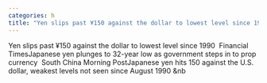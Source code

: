 ```yaml
---
categories: h
title: "Yen slips past ¥150 against the dollar to lowest level since 1990  Financial Times"
---
```

Yen slips past ¥150 against the dollar to lowest level since 1990&nbsp;&nbsp;Financial TimesJapanese yen plunges to 32-year low as government steps in to prop currency&nbsp;&nbsp;South China Morning PostJapanese yen hits 150 against the U.S. dollar, weakest levels not seen since August 1990&nbsp;&nb